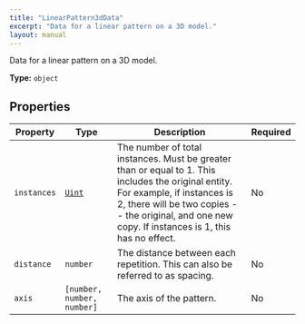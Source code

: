 ```yaml
---
title: "LinearPattern3dData"
excerpt: "Data for a linear pattern on a 3D model."
layout: manual
---
```


Data for a linear pattern on a 3D model.

**Type:** `object`





## Properties

| Property | Type | Description | Required |
|----------|------|-------------|----------|
| `instances` |[`Uint`](/docs/kcl/types/Uint)| The number of total instances. Must be greater than or equal to 1. This includes the original entity. For example, if instances is 2, there will be two copies -- the original, and one new copy. If instances is 1, this has no effect. | No |
| `distance` |`number`| The distance between each repetition. This can also be referred to as spacing. | No |
| `axis` |`[number, number, number]`| The axis of the pattern. | No |


